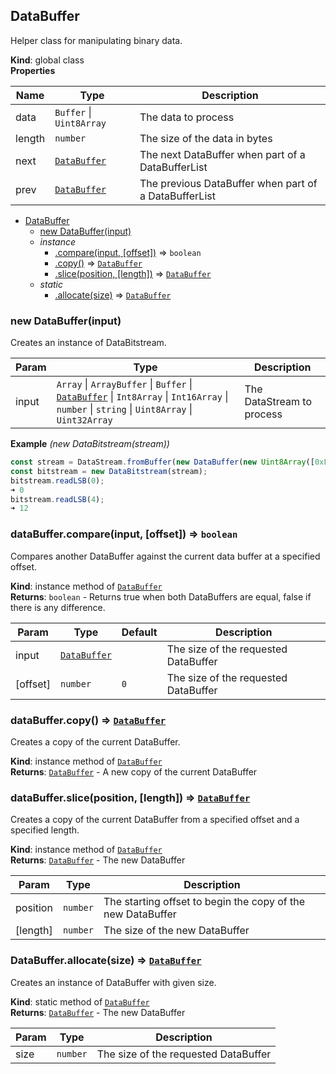 <a name="DataBuffer"></a>

## DataBuffer
Helper class for manipulating binary data.

**Kind**: global class  
**Properties**

| Name | Type | Description |
| --- | --- | --- |
| data | <code>Buffer</code> \| <code>Uint8Array</code> | The data to process |
| length | <code>number</code> | The size of the data in bytes |
| next | [<code>DataBuffer</code>](#DataBuffer) | The next DataBuffer when part of a DataBufferList |
| prev | [<code>DataBuffer</code>](#DataBuffer) | The previous DataBuffer when part of a DataBufferList |


* [DataBuffer](#DataBuffer)
    * [new DataBuffer(input)](#new_DataBuffer_new)
    * _instance_
        * [.compare(input, [offset])](#DataBuffer+compare) ⇒ <code>boolean</code>
        * [.copy()](#DataBuffer+copy) ⇒ [<code>DataBuffer</code>](#DataBuffer)
        * [.slice(position, [length])](#DataBuffer+slice) ⇒ [<code>DataBuffer</code>](#DataBuffer)
    * _static_
        * [.allocate(size)](#DataBuffer.allocate) ⇒ [<code>DataBuffer</code>](#DataBuffer)

<a name="new_DataBuffer_new"></a>

### new DataBuffer(input)
Creates an instance of DataBitstream.


| Param | Type | Description |
| --- | --- | --- |
| input | <code>Array</code> \| <code>ArrayBuffer</code> \| <code>Buffer</code> \| [<code>DataBuffer</code>](#DataBuffer) \| <code>Int8Array</code> \| <code>Int16Array</code> \| <code>number</code> \| <code>string</code> \| <code>Uint8Array</code> \| <code>Uint32Array</code> | The DataStream to process |

**Example** *(new DataBitstream(stream))*  
```js
const stream = DataStream.fromBuffer(new DataBuffer(new Uint8Array([0xFC, 0x08])));
const bitstream = new DataBitstream(stream);
bitstream.readLSB(0);
➜ 0
bitstream.readLSB(4);
➜ 12
```
<a name="DataBuffer+compare"></a>

### dataBuffer.compare(input, [offset]) ⇒ <code>boolean</code>
Compares another DataBuffer against the current data buffer at a specified offset.

**Kind**: instance method of [<code>DataBuffer</code>](#DataBuffer)  
**Returns**: <code>boolean</code> - Returns true when both DataBuffers are equal, false if there is any difference.  

| Param | Type | Default | Description |
| --- | --- | --- | --- |
| input | [<code>DataBuffer</code>](#DataBuffer) |  | The size of the requested DataBuffer |
| [offset] | <code>number</code> | <code>0</code> | The size of the requested DataBuffer |

<a name="DataBuffer+copy"></a>

### dataBuffer.copy() ⇒ [<code>DataBuffer</code>](#DataBuffer)
Creates a copy of the current DataBuffer.

**Kind**: instance method of [<code>DataBuffer</code>](#DataBuffer)  
**Returns**: [<code>DataBuffer</code>](#DataBuffer) - A new copy of the current DataBuffer  
<a name="DataBuffer+slice"></a>

### dataBuffer.slice(position, [length]) ⇒ [<code>DataBuffer</code>](#DataBuffer)
Creates a copy of the current DataBuffer from a specified offset and a specified length.

**Kind**: instance method of [<code>DataBuffer</code>](#DataBuffer)  
**Returns**: [<code>DataBuffer</code>](#DataBuffer) - The new DataBuffer  

| Param | Type | Description |
| --- | --- | --- |
| position | <code>number</code> | The starting offset to begin the copy of the new DataBuffer |
| [length] | <code>number</code> | The size of the new DataBuffer |

<a name="DataBuffer.allocate"></a>

### DataBuffer.allocate(size) ⇒ [<code>DataBuffer</code>](#DataBuffer)
Creates an instance of DataBuffer with given size.

**Kind**: static method of [<code>DataBuffer</code>](#DataBuffer)  
**Returns**: [<code>DataBuffer</code>](#DataBuffer) - The new DataBuffer  

| Param | Type | Description |
| --- | --- | --- |
| size | <code>number</code> | The size of the requested DataBuffer |

